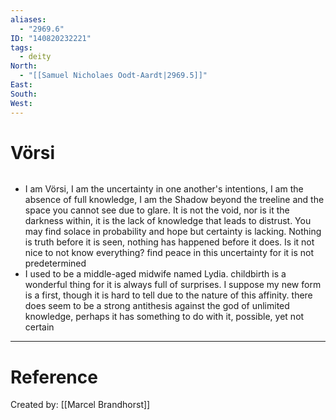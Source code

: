 ```yaml
---
aliases:
  - "2969.6"
ID: "140820232221"
tags:
  - deity
North:
  - "[[Samuel Nicholaes Oodt-Aardt|2969.5]]"
East: 
South: 
West:
---
```

# Vörsi

```toc
```

- I am Vörsi, I am the uncertainty in one another's intentions, I am the absence of full knowledge, I am the Shadow beyond the treeline and the space you cannot see due to glare. It is not the void, nor is it the darkness within, it is the lack of knowledge that leads to distrust. You may find solace in probability and hope but certainty is lacking. Nothing is truth before it is seen, nothing has happened before it does. Is it not nice to not know everything? find peace in this uncertainty for it is not predetermined
- I used to be a middle-aged midwife named Lydia. childbirth is a wonderful thing for it is always full of surprises. I suppose my new form is a first, though it is hard to tell due to the nature of this affinity. there does seem to be a strong antithesis against the god of unlimited knowledge, perhaps it has something to do with it, possible, yet not certain

---

# Reference

Created by: [[Marcel Brandhorst]]